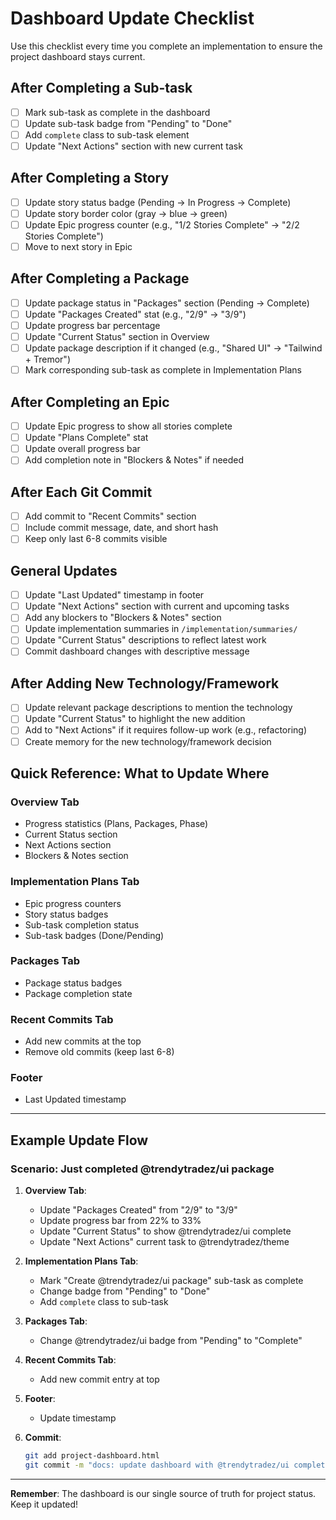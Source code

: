 # Dashboard Update Checklist

Use this checklist every time you complete an implementation to ensure the project dashboard stays current.

## After Completing a Sub-task

- [ ] Mark sub-task as complete in the dashboard
- [ ] Update sub-task badge from "Pending" to "Done"
- [ ] Add `complete` class to sub-task element
- [ ] Update "Next Actions" section with new current task

## After Completing a Story

- [ ] Update story status badge (Pending → In Progress → Complete)
- [ ] Update story border color (gray → blue → green)
- [ ] Update Epic progress counter (e.g., "1/2 Stories Complete" → "2/2 Stories Complete")
- [ ] Move to next story in Epic

## After Completing a Package

- [ ] Update package status in "Packages" section (Pending → Complete)
- [ ] Update "Packages Created" stat (e.g., "2/9" → "3/9")
- [ ] Update progress bar percentage
- [ ] Update "Current Status" section in Overview
- [ ] Update package description if it changed (e.g., "Shared UI" → "Tailwind + Tremor")
- [ ] Mark corresponding sub-task as complete in Implementation Plans

## After Completing an Epic

- [ ] Update Epic progress to show all stories complete
- [ ] Update "Plans Complete" stat
- [ ] Update overall progress bar
- [ ] Add completion note in "Blockers & Notes" if needed

## After Each Git Commit

- [ ] Add commit to "Recent Commits" section
- [ ] Include commit message, date, and short hash
- [ ] Keep only last 6-8 commits visible

## General Updates

- [ ] Update "Last Updated" timestamp in footer
- [ ] Update "Next Actions" section with current and upcoming tasks
- [ ] Add any blockers to "Blockers & Notes" section
- [ ] Update implementation summaries in `/implementation/summaries/`
- [ ] Update "Current Status" descriptions to reflect latest work
- [ ] Commit dashboard changes with descriptive message

## After Adding New Technology/Framework

- [ ] Update relevant package descriptions to mention the technology
- [ ] Update "Current Status" to highlight the new addition
- [ ] Add to "Next Actions" if it requires follow-up work (e.g., refactoring)
- [ ] Create memory for the new technology/framework decision

## Quick Reference: What to Update Where

### Overview Tab
- Progress statistics (Plans, Packages, Phase)
- Current Status section
- Next Actions section
- Blockers & Notes section

### Implementation Plans Tab
- Epic progress counters
- Story status badges
- Sub-task completion status
- Sub-task badges (Done/Pending)

### Packages Tab
- Package status badges
- Package completion state

### Recent Commits Tab
- Add new commits at the top
- Remove old commits (keep last 6-8)

### Footer
- Last Updated timestamp

---

## Example Update Flow

### Scenario: Just completed @trendytradez/ui package

1. **Overview Tab**:
   - Update "Packages Created" from "2/9" to "3/9"
   - Update progress bar from 22% to 33%
   - Update "Current Status" to show @trendytradez/ui complete
   - Update "Next Actions" current task to @trendytradez/theme

2. **Implementation Plans Tab**:
   - Mark "Create @trendytradez/ui package" sub-task as complete
   - Change badge from "Pending" to "Done"
   - Add `complete` class to sub-task

3. **Packages Tab**:
   - Change @trendytradez/ui badge from "Pending" to "Complete"

4. **Recent Commits Tab**:
   - Add new commit entry at top

5. **Footer**:
   - Update timestamp

6. **Commit**:
   ```bash
   git add project-dashboard.html
   git commit -m "docs: update dashboard with @trendytradez/ui completion"
   ```

---

**Remember**: The dashboard is our single source of truth for project status. Keep it updated!
